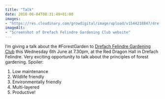 ```yaml
---
title: "Talk"
date: 2018-06-04T08:31:49+01:00
images: 
- "https://res.cloudinary.com/growdigital/image/upload/v1544218847/drefach-28679941428.png"
imageAlt: 
- "Screenshot of Drefach Felindre Gardening Club website"
---
```


I’m giving a talk about the #ForestGarden to [Drefach Felindre Gardening Club](http://www.drefachfelindregardeningclub.co.uk/2018-Calendar-of-Events/) this Wednesday 6th June at 7.30pm, at the Red Dragon Hall in Drefach Felindre. Very exciting opportunity to talk about the principles of forest gardening. Spoiler: 

1. Low maintenance
2. Wildlife friendly
3. Environmentally friendly
4. Multi-layered
5. Productive!
